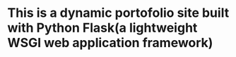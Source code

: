 # This is a dynamic portofolio site built with Python Flask(a lightweight WSGI web application framework)
